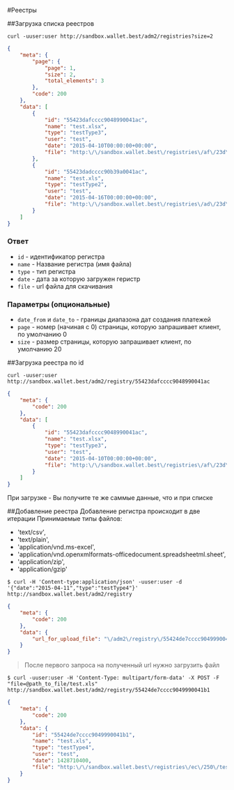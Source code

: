 #Реестры

##Загрузка списка реестров
```shell
curl -uuser:user http://sandbox.wallet.best/adm2/registries?size=2
```

```json
{
    "meta": {
        "page": {
            "page": 1,
            "size": 2,
            "total_elements": 3
        },
        "code": 200
    },
    "data": [
        {
            "id": "55423dafcccc9048990041ac",
            "name": "test.xlsx",
            "type": "testType3",
            "user": "test",
            "date": "2015-04-10T00:00:00+00:00",
            "file": "http:\/\/sandbox.wallet.best\/registries\/af\/23d\/test.xlsx"
        },
        {
            "id": "55423dadcccc90b39a0041ac",
            "name": "test.xls",
            "type": "testType2",
            "user": "test",
            "date": "2015-04-16T00:00:00+00:00",
            "file": "http:\/\/sandbox.wallet.best\/registries\/ad\/23d\/test.xls"
        }
    ]
}
```
### Ответ
* `id` - идентификатор регистра
* `name` - Название регистра (имя файла)
* `type` - тип регистра
* `date` - дата за которую загружен геристр
* `file` - url файла для скачивания


### Параметры (опциональные)
* `date_from` и `date_to` - границы диапазона дат создания платежей
* `page` - номер (начиная с 0) страницы, которую запрашивает клиент, по умолчанию 0
* `size` - размер страницы, которую запрашивает клиент, по умолчанию 20


##Загрузка реестра по id

```shell
curl -uuser:user http://sandbox.wallet.best/adm2/registry/55423dafcccc9048990041ac
```

```json
{
    "meta": {
        "code": 200
    },
    "data": [
        {
            "id": "55423dafcccc9048990041ac",
            "name": "test.xlsx",
            "type": "testType3",
            "user": "test",
            "date": "2015-04-10T00:00:00+00:00",
            "file": "http:\/\/sandbox.wallet.best\/registries\/af\/23d\/test.xlsx"
        }
    ]
}
```

При загрузке - Вы получите те же саммые данные, что и при списке

##Добавление реестра
Добавление регистра происходит в две итерации
Принимаемые типы файлов:

* 'text/csv',
* 'text/plain',
* 'application/vnd.ms-excel',
* 'application/vnd.openxmlformats-officedocument.spreadsheetml.sheet',
* 'application/zip',
* 'application/gzip'

```shell
$ curl -H 'Content-type:application/json' -uuser:user -d '{"date":"2015-04-11","type":"testType4"}' http://sandbox.wallet.best/adm2/registry
```

```json
{
    "meta": {
        "code": 200
    },
    "data": {
        "url_for_upload_file": "\/adm2\/registry\/55424de7cccc9049990041b1"
    }
}
```

> После первого запроса на полученный url нужно загрузить файл

```shell
$ curl -uuser:user -H 'Content-Type: multipart/form-data' -X POST -F "file=@path_to_file/test.xls" http://sandbox.wallet.best/adm2/registry/55424de7cccc9049990041b1
```

```json
{
    "meta": {
        "code": 200
    },
    "data": {
        "id": "55424de7cccc9049990041b1",
        "name": "test.xls",
        "type": "testType4",
        "user": "test",
        "date": 1428710400,
        "file": "http:\/\/sandbox.wallet.best\/registries\/ec\/250\/test.xls"
    }
}
```
